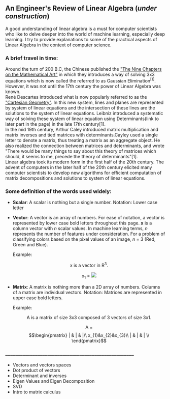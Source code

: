 ## An Engineer's Review of Linear Algebra (*under construction*)
A good understanding of linear algebra is a must for computer scientists who like to delve deeper into the world of machine learning, especially deep learning. I try to provide explanations to some of the practical aspects of Linear Algebra in the context of computer science.

<style>
td {
  font-size: 20px
}
</style>
### A brief travel in time:

  Around the turn of 200 B.C, the Chinese published the ["The Nine Chapters on the Mathematical Art"]("https://en.wikipedia.org/wiki/The_Nine_Chapters_on_the_Mathematical_Art") in which they introduces a way of solving 3x3 equations which is now called the referred to as Gaussian Elimination<sup>[1]</sup>. However, it was not until the 17th century the power of Linear Algebra was known.\
  René Descartes introduced what is now popularly referred to as the ["Cartesian Geometry"](https://en.wikipedia.org/wiki/Cartesian_geometry). In this new system, lines and planes are represented by system of linear equations and the intersection of these lines are the solutions to the system of linear equations. Leibniz introduced a systematic way of solving these system of linear equation using Determinants(link to later part in the page) in the late 17th century[1]. \
  In the mid 19th century, Arthur Caley introduced matrix multiplication and matrix inverses and tied matrices with determinants.Cayley used a single letter to denote a matrix, thus treating a matrix as an aggregate object. He also realized the connection between matrices and determinants, and wrote "There would be many things to say about this theory of matrices which should, it seems to me, precede the theory of determinants"[1].\
  Linear algebra took its modern form in the first half of the 20th century. The advent of computers in the later half of the 20th century elicited many computer scientists to develop new algorithms for efficient computation of matrix decompositions and solutions to system of linear equations. 
  
### Some definition of the words used widely:

- **Scalar**: A scalar is nothing but a single number. Notation: Lower case letter
- **Vector**: A vector is an array of numbers. For ease of notation, a vector is represented by lower case bold letters throughout this page. **x** is a column vector with *n* scalar values. In machine learning terms, *n* represents the number of features under consideration. For a problem of classifying colors based on the pixel values of an image, *n* = 3 (Red, Green and Blue).

  Example: 
  <center>
  <bf>x</bf> is a vector in <bf>R</bf><sup>3</sup>. <br>
  
    <bf>x<sub>1</sub></bf> = 
  <img src="https://render.githubusercontent.com/render/math?math=\begin{pmatrix}
        x_{11} \\
        x_{12}\\
        x_{13}\\
       \end{pmatrix}">
  </center>
- **Matrix**: A matrix is nothing more than a 2D array of numbers. Columns of a matrix are individual vectors. Notation: Matrices are represented in upper case bold letters.

  Example:
  <center>
  <bf>A</bf> is a matrix of size 3x3 composed of 3 vectors of size 3x1. <br>
  
    <bf>A</bf> = $$\begin{pmatrix}  | & | & |\\
          x_{1}&x_{2}&x_{3}\\
          | & | & | \\ \end{pmatrix}$$
  </center>

<!--   <img src="https://render.githubusercontent.com/render/math?math=\begin{pmatrix}
          x_{11}&x_{21}&x_{31}\\
          x_{12}&x_{22}&x_{32}\\
          x_{13}&x_{23}&x_{33}\\
          \end{pmatrix}"> -->

  
  

### ____________________________________________________
- Vectors and vectors spaces
- Dot product of vectors
- Determinant and inverses
- Eigen Values and Eigen Decomposition
- SVD
- Intro to matrix calculus
